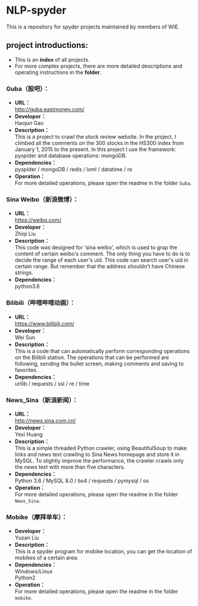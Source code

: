 # NLP-spyder
This is a repository for spyder projects maintained by members of WIE.
## project introductions:
* This is an **index** of all projects.<br/> 
* For more complex projects, there are more detailed descriptions and operating instructions in the **folder**.

### Guba（股吧）：
* **URL：** <br/> 
http://guba.eastmoney.com/
* **Developer：**<br/> 
Haojun Gao
* **Description：**<br/> 
This is a project to crawl the stock review website. In the project, I climbed all the comments on the 300 stocks in the HS300 index from January 1, 2015 to the present. In this project I use the framework: pyspider and database operations: mongoDB.
* **Dependencies：**<br/> 
pyspider / mongoDB / redis / lxml / datatime / re
* **Operation：**<br/> 
For more detailed operations, please open the readme in the folder `Guba`.

### Sina Weibo（新浪微博）：
* **URL：**<br/> 
https://weibo.com/
* **Developer：**<br/> 
Zhiqi Liu
* **Description：**<br/> 
This code was designed for 'sina weibo', which is used to grap the content of certain weibo's comment. The only thing you have to do is to decide the range of each user's uid. This code can search user's uid in certain range. But remember that the address shouldn't have Chinese strings.
* **Dependencies：**<br/> 
python3.6

### Bilibili（哔哩哔哩动画）：
* **URL：** <br/> 
https://www.bilibili.com/
* **Developer：**<br/> 
Wei Sun
* **Description：**<br/> 
This is a code that can automatically perform corresponding operations on the Bilibili station. The operations that can be performed are following, sending the bullet screen, making comments and saving to favorites.
* **Dependencies：**<br/> 
urllib / requests / ssl / re / time


### News_Sina（新浪新闻）：
* **URL：**<br/> 
http://news.sina.com.cn/
* **Developer：**<br/> 
Yexi Huang
* **Description：**<br/> 
This is a simple threaded Python crawler, using BeautifulSoup to make links and news text crawling to Sina News homepage and store it in MySQL. To slightly improve the performance, the crawler crawls only the news text with more than five characters.
* **Dependencies：**<br/> 
Python 3.6 / MySQL 8.0 / bs4 / requests / pymysql / os
* **Operation：**<br/> 
For more detailed operations, please open the readme in the folder `News_Sina`.

### Mobike（摩拜单车）：
* **Developer：**<br/> 
Yuzan Liu
* **Description：**<br/> 
This is a spyder program for mobike location, you can get the location of mobikes of a certain area.
* **Dependencies：**<br/> 
Windows/Linux<br/> 
Python2
* **Operation：**<br/> 
For more detailed operations, please open the readme in the folder `mobike`.
